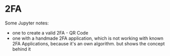 # 2FA

Some Jupyter notes:

- one to create a valid 2FA - QR Code
- one with a handmade 2FA application, which is not working with known 2FA Applications, because it's an own algorithm. but shows the concept behind it
